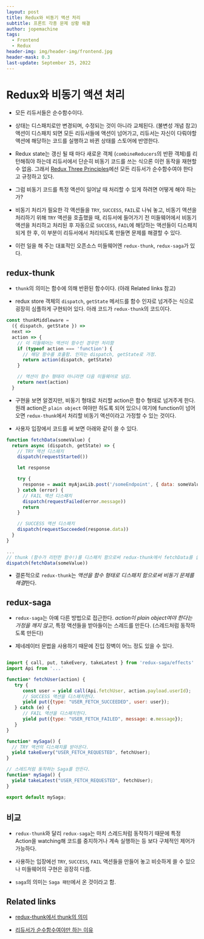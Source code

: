 ```yaml
---
layout: post
title: Redux와 비동기 액션 처리
subtitle: 프론트 각종 문제 상황 해결
author: jopemachine
tags:
  - Frontend
  - Redux
header-img: img/header-img/frontend.jpg
header-mask: 0.3
last-update: September 25, 2022
---
```


# Redux와 비동기 액션 처리

- 모든 리듀서들은 순수함수이다.

- 상태는 디스패치로만 변경되며, 수정되는 것이 아니라 교체된다. (불변성 개념 참고) 액션이 디스패치 되면 모든 리듀서들에 액션이 넘어가고, 리듀서는 자신이 다뤄야할 액션에 해당하는 코드를 실행하고 바뀐 상태를 스토어에 반영한다.

- Redux state는 갱신 될 때 마다 새로운 객체 (`combineReducers`의 반환 객체)를 리턴해줘야 하는데 리듀서에서 단순히 비동기 코드를 쓰는 식으론 이런 동작을 재현할 수 없음. 그래서 [Redux Three Principles](https://redux.js.org/understanding/thinking-in-redux/three-principles)에선 모든 리듀서가 순수함수여야 한다고 규정하고 있다.

- 그럼 비동기 코드를 특정 액션이 일어날 때 처리할 수 있게 하려면 어떻게 해야 하는가?

- 비동기 처리가 필요한 각 액션들을 `TRY`, `SUCCESS`, `FAIL`로 나눠 놓고, 비동기 액션을 처리하기 위해 `TRY` 액션을 호출했을 때, 리듀서에 들어가기 전 미들웨어에서 비동기 액션을 처리하고 처리된 후 자동으로 `SUCCESS`, `FAIL`에 해당하는 액션들이 디스패치 되게 한 후, 이 부분이 리듀서에서 처리되도록 만들면 문제를 해결할 수 있다.

- 이런 일을 해 주는 대표적인 오픈소스 미들웨어엔 `redux-thunk`, `redux-saga`가 있다.

## redux-thunk

- `thunk`의 의미는 함수에 의해 반환된 함수이다. (아래 Related links 참고)

- redux store 객체의 `dispatch`, `getState` 메서드를 함수 인자로 넘겨주는 식으로 굉장히 심플하게 구현되어 있다. 아래 코드가 `redux-thunk`의 코드이다.

```js
const thunkMiddleware =
  ({ dispatch, getState }) =>
  next =>
  action => {
    // 이 미들웨어는 액션이 함수인 경우만 처리함
    if (typeof action === 'function') {
      // 해당 함수를 호출함. 인자는 dispatch, getState로 가정.
      return action(dispatch, getState)
    }

    // 액션이 함수 형태라 아니라면 다음 미들웨어로 넘김.
    return next(action)
  }
```

- 구현을 보면 알겠지만, 비동기 형태로 처리할 action은 함수 형태로 넘겨주게 한다. 원래 action은 `plain object` 여야만 하도록 되어 있으니 여기에 function이 넘어오면 `redux-thunk`에서 처리할 비동기 액션이라고 가정할 수 있는 것이다.

- 사용자 입장에서 코드를 써 보면 아래와 같이 쓸 수 있다.

```js
function fetchData(someValue) {
  return async (dispatch, getState) => {
    // TRY 액션 디스패치
    dispatch(requestStarted())

    let response

    try {
      response = await myAjaxLib.post('/someEndpoint', { data: someValue })
    } catch (error) {
      // FAIL 액션 디스패치
      dispatch(requestFailed(error.message))
      return
    }

    // SUCCESS 액션 디스패치
    dispatch(requestSucceeded(response.data))
  }
}

...
// thunk (함수가 리턴한 함수!)를 디스패치 함으로써 redux-thunk에서 fetchData를 실행
dispatch(fetchData(someValue))
```

- 결론적으로 `redux-thunk`는 *액션을 함수 형태로 디스패치 함으로써 비동기 문제를 해결*한다.

## redux-saga

- `redux-saga`는 아예 다른 방법으로 접근한다. *action이 plain object여야 한다는 가정을 깨지 않고*, 특정 액션들을 받아들이는 스레드를 만든다. (스레드처럼 동작하도록 만든다)

- 제네레이터 문법을 사용하기 때문에 진입 장벽이 어느 정도 있을 수 있다.

```js

import { call, put, takeEvery, takeLatest } from 'redux-saga/effects'
import Api from '...'

function* fetchUser(action) {
   try {
      const user = yield call(Api.fetchUser, action.payload.userId);
      // SUCCESS 액션을 디스패치한다.
      yield put({type: "USER_FETCH_SUCCEEDED", user: user});
   } catch (e) {
      // FAIL 액션을 디스패치한다.
      yield put({type: "USER_FETCH_FAILED", message: e.message});
   }
}

function* mySaga() {
  // TRY 액션의 디스패치를 받아온다.
  yield takeEvery("USER_FETCH_REQUESTED", fetchUser);
}

// 스레드처럼 동작하는 Saga를 만든다.
function* mySaga() {
  yield takeLatest("USER_FETCH_REQUESTED", fetchUser);
}

export default mySaga;
```

## 비교

- `redux-thunk`와 달리 `redux-saga`는 마치 스레드처럼 동작하기 때문에 특정 Action을 watching해 코드를 중지하거나 계속 실행하는 등 보다 구체적인 제어가 가능하다.

- 사용하는 입장에선 `TRY`, `SUCCESS`, `FAIL` 액션들을 만들어 놓고 비슷하게 쓸 수 있으나 미들웨어의 구현은 굉장히 다름.

- `saga`의 의미는 `Saga 패턴`에서 온 것이라고 함.

## Related links

- [redux-thunk에서 thunk의 의미](https://daveceddia.com/what-is-a-thunk/)

- [리듀서가 순수함수여야만 하는 이유](https://usecode.pw/why-redux-need-reducers-to-be-pure-functions/)
